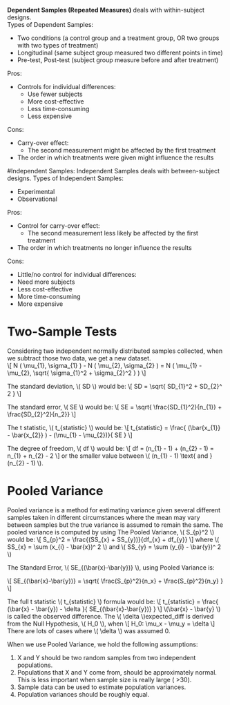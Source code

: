 <!--
.. title: Inferential Statistics - T-Test, Independent Samples
.. slug: lesson-11
.. date: 2016-10-11 12:35:53 UTC+08:00
.. tags: inferential-statistics, t-test, independent-samples
.. category:
.. link:
.. description:
.. type: text
-->


**Dependent Samples (Repeated Measures)** deals with within-subject designs.  
Types of Dependent Samples:

- Two conditions (a control group and a treatment group, OR two groups with two types of treatment)
- Longitudinal (same subject group measured two different points in time)
- Pre-test, Post-test (subject group measure before and after treatment)

Pros:

- Controls for individual differences:
    - Use fewer subjects
    - More cost-effective
    - Less time-consuming
    - Less expensive

Cons:

- Carry-over effect:
    - The second measurement might be affected by the first treatment
- The order in which treatments were given might influence the results


#Independent Samples:
Independent Samples deals with between-subject designs.
Types of Independent Samples:

- Experimental
- Observational

Pros:

- Control for carry-over effect:
    - The second measurement less likely be affected by the first treatment
- The order in which treatments no longer influence the results

Cons:

- Little/no control for individual differences:
- Need more subjects
- Less cost-effective
- More time-consuming
- More expensive

# Two-Sample Tests
Considering two independent normally distributed samples collected, when we subtract those two data, we get a new dataset.  
\\[
    N ( \mu_{1}, \sigma_{1} ) - N ( \mu_{2}, \sigma_{2} ) = N ( \mu_{1} - \mu_{2}, \sqrt{ \sigma_{1}^2 + \sigma_{2}^2 } )
\\]


The standard deviation, \\( SD \\) would be:
\\[
    SD = \sqrt{ SD_{1}^2 + SD_{2}^ 2 }
\\]

The standard error, \\( SE \\) would be:
\\[
    SE = \sqrt{ \frac{SD_{1}^2}{n_{1}} + \frac{SD_{2}^2}{n_2}}
\\]

The t statistic, \\( t_{statistic} \\) would be:
\\[
    t_{statistic} = \frac{ (\bar{x_{1}} - \bar{x_{2}} ) - (\mu_{1} - \mu_{2})}{ SE }
\\]

The degree of freedom, \\( df \\) would be:
\\[
    df = (n_{1} - 1) + (n_{2} - 1) = n_{1} + n_{2} - 2
\\]
or the smaller value between
\\(
(n_{1} - 1) \text{ and } (n_{2} - 1)
\\).

# Pooled Variance
Pooled variance is a method for estimating variance
given several different samples taken in different circumstances where the mean may vary
between samples but the true variance is assumed to remain the same. The pooled variance is
computed by using
The Pooled Variance, \\( S_{p}^2 \\) would be:
\\[
    S_{p}^2 = \frac{(SS_{x} + SS_{y})}{df_{x} + df_{y}}
\\]
where \\( SS_{x} = \sum (x_{i} - \bar{x})^ 2 \\)
and \\( SS_{y} = \sum (y_{i} - \bar{y})^ 2 \\)

The Standard Error, \\( SE_{(\bar{x}-\bar{y})} \\), using Pooled Variance is:

\\[
    SE_{(\bar{x}-\bar{y})} = \sqrt{ \frac{S_{p}^2}{n_x} + \frac{S_{p}^2}{n_y} }
\\]

The full t statistic \\( t_{statistic} \\) formula would be:
\\[
    t_{statistic} = \frac{ (\bar{x} - \bar{y}) - \delta }{ SE_{(\bar{x}-\bar{y})} }
\\]
\\(\bar{x} - \bar{y} \\) is called the observed difference.
The \\( \delta \\)expected_diff is derived from the Null Hypothesis, \\( H_0 \\), when
\\[
    H_0: \mu_x - \mu_y = \delta
\\]
There are lots of cases where \\( \delta \\) was assumed 0.  

When we use Pooled Variance, we hold the following assumptions:
1. X and Y should be two random samples from two independent populations.   
2. Populations that X and Y come from, should be approximately normal.  This is less important when sample size is really large ( >30).  
3. Sample data can be used to estimate population variances.
4. Population variances should be roughly equal.
